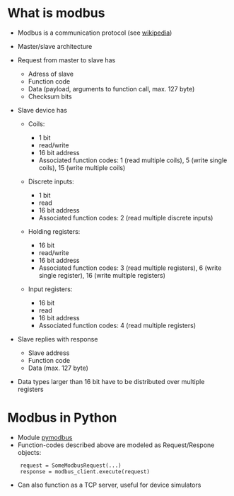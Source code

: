 # What is modbus

- Modbus is a communication protocol (see [wikipedia](https://en.wikipedia.org/wiki/Modbus))
- Master/slave architecture
- Request from master to slave has
    - Adress of slave
    - Function code
    - Data (payload, arguments to function call, max. 127 byte)
    - Checksum bits

- Slave device has
    - Coils:
        - 1 bit
        - read/write
        - 16 bit address
        - Associated function codes: 1 (read multiple coils), 5 (write single coils), 15 (write multiple coils)

    - Discrete inputs:
        - 1 bit
        - read
        - 16 bit address
        - Associated function codes: 2 (read multiple discrete inputs)

    - Holding registers:
        - 16 bit
        - read/write
        - 16 bit address
        - Associated function codes: 3 (read multiple registers), 6 (write single register), 16 (write multiple registers)

    - Input registers:
        - 16 bit
        - read
        - 16 bit address
        - Associated function codes: 4 (read multiple registers)

- Slave replies with response
    - Slave address
    - Function code
    - Data (max. 127 byte)
    
- Data types larger than 16 bit have to be distributed over multiple registers

# Modbus in Python

- Module [pymodbus](https://pymodbus.readthedocs.io)
- Function-codes described above are modeled as Request/Respone objects:
```
    request = SomeModbusRequest(...)
    response = modbus_client.execute(request)
```
- Can also function as a TCP server, useful for device simulators
